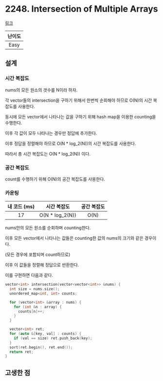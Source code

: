# 2248. Intersection of Multiple Arrays

[링크](https://leetcode.com/contest/weekly-contest-290/problems/intersection-of-multiple-arrays/)

| 난이도 |
| :----: |
|  Easy  |

## 설계

### 시간 복잡도

nums의 모든 원소의 갯수를 N이라 하자.

각 vector들의 intersection을 구하기 위해서 한번씩 순회해야 하므로 O(N)의 시간 복잡도를 사용한다.

동시에 모든 vector에서 나타나는 값을 구하기 위해 hash map을 이용한 counting을 수행한다.

이후 각 값이 모두 나타나는 경우만 정답에 추가한다.

이후 정답을 정렬해야 하므로 O(N \* log_2(N))의 시간 복잡도를 사용한다.

따라서 총 시간 복잡도는 O(N \* log_2(N)) 이다.

### 공간 복잡도

count를 수행하기 위해 O(N)의 공간 복잡도를 사용한다.

### 카운팅

| 내 코드 (ms) |   시간 복잡도    | 공간 복잡도 |
| :----------: | :--------------: | :---------: |
|      17      | O(N \* log_2(N)) |    O(N)     |

nums안의 모든 원소를 순회하며 counting한다.

이후 모든 vector에서 나타나는 값들은 counting한 값의 nums의 크기와 같은 경우이다.

(모든 경우에 포함되며 count하므로)

이후 이 값들을 정렬해 정답으로 반환한다.

이를 구현하면 다음과 같다.

```cpp
vector<int> intersection(vector<vector<int>> &nums) {
  int size = nums.size();
  unordered_map<int, int> counts;

  for (vector<int> &array : nums) {
    for (int &n : array) {
      counts[n]++;
    }
  }

  vector<int> ret;
  for (auto &[key, val] : counts) {
    if (val == size) ret.push_back(key);
  }
  sort(ret.begin(), ret.end());
  return ret;
}
```

## 고생한 점
